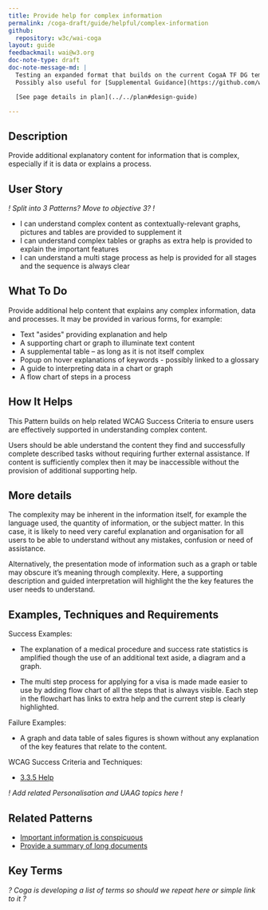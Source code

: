 ```yaml
---
title: Provide help for complex information
permalink: /coga-draft/guide/helpful/complex-information
github:
  repository: w3c/wai-coga
layout: guide
feedbackmail: wai@w3.org
doc-note-type: draft
doc-note-message-md: |
  Testing an expanded format that builds on the current CogaA TF DG template.
  Possibly also useful for [Supplemental Guidance](https://github.com/w3c/wai-website/issues/132)

  [See page details in plan](../../plan#design-guide)

---
```

## Description

Provide additional explanatory content for information that is complex, especially if it is data or explains a process.

## User Story

*! Split into 3 Patterns? Move to objective 3? !*

- I can understand complex content as contextually-relevant graphs, pictures and tables are provided to supplement it
- I can understand complex tables or graphs as extra help is provided to explain the important features
- I can understand a multi stage process as help is provided for all stages and the sequence is always clear

## What To Do

Provide additional help content that explains any complex information, data and processes. It may be provided in various forms, for example:

- Text "asides" providing explanation and help
- A supporting chart or graph to illuminate text content
- A supplemental table – as long as it is not itself complex
- Popup on hover explanations of keywords - possibly linked to a glossary
- A guide to interpreting data in a chart or graph
- A flow chart of steps in a process

## How It Helps

This Pattern builds on help related WCAG Success Criteria to ensure users are effectively supported in understanding complex content.

Users should be able understand the content they find and successfully complete described tasks without requiring further external assistance. If content is sufficiently complex then it may be inaccessible without the provision of additional supporting help.

## More details

The complexity may be inherent in the information itself, for example the language used, the quantity of information, or the subject matter. In this case, it is likely to need very careful explanation and organisation for all users to be able to understand without any mistakes, confusion or need of assistance. 

Alternatively, the presentation mode of information such as a graph or table may obscure it’s meaning through complexity. Here, a supporting description and guided interpretation will highlight the the key features the user needs to understand.

## Examples, Techniques and Requirements

Success Examples:

- The explanation of a medical procedure and success rate statistics is amplified though the use of an additional text aside, a diagram and a graph.

- The multi step process for applying for a visa is made made easier to use by adding flow chart of all the steps that is always visible. Each step in the flowchart has links to extra help and the current step is clearly highlighted.

Failure Examples:

- A graph and data table of sales figures is shown without any explanation of the key features that relate to the content.

WCAG Success Criteria and Techniques:

- [3.3.5 Help](https://www.w3.org/WAI/WCAG21/quickref/#help)

*! Add related Personalisation and UAAG topics here !*

## Related Patterns

- [Important information is conspicuous](../findable/conspicuous-primary)
- [Provide a summary of long documents](../clear/summary-text)

## Key Terms

*? Coga is developing a list of terms so should we repeat here or simple link to it ?*